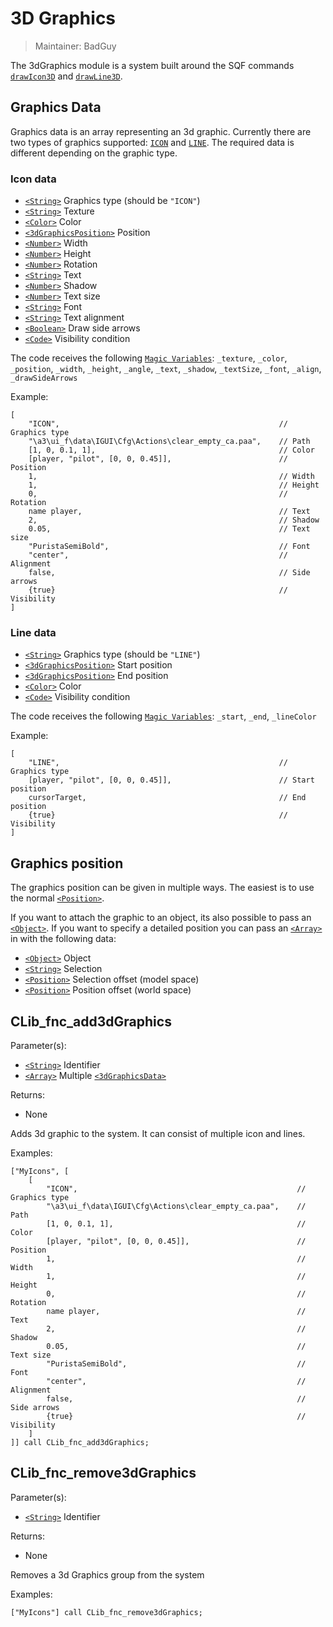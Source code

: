 # 3D Graphics

> Maintainer: BadGuy

The 3dGraphics module is a system built around the SQF commands [`drawIcon3D`] and [`drawLine3D`].


## Graphics Data

Graphics data is an array representing an 3d graphic. Currently there are two types of graphics supported: [`ICON`] and [`LINE`].
The required data is different depending on the graphic type.

### Icon data

* [`<String>`] Graphics type (should be `"ICON"`)
* [`<String>`] Texture
* [`<Color>`] Color
* [`<3dGraphicsPosition>`] Position
* [`<Number>`] Width
* [`<Number>`] Height
* [`<Number>`] Rotation
* [`<String>`] Text
* [`<Number>`] Shadow
* [`<Number>`] Text size
* [`<String>`] Font
* [`<String>`] Text alignment
* [`<Boolean>`] Draw side arrows
* [`<Code>`] Visibility condition

The code receives the following [`Magic Variables`]:
`_texture`, `_color`, `_position`, `_width`, `_height`, `_angle`, `_text`, `_shadow`, `_textSize`, `_font`, `_align`, `_drawSideArrows`

Example:
```sqf
[
    "ICON",                                                 // Graphics type
    "\a3\ui_f\data\IGUI\Cfg\Actions\clear_empty_ca.paa",    // Path
    [1, 0, 0.1, 1],                                         // Color
    [player, "pilot", [0, 0, 0.45]],                        // Position
    1,                                                      // Width
    1,                                                      // Height
    0,                                                      // Rotation
    name player,                                            // Text
    2,                                                      // Shadow
    0.05,                                                   // Text size
    "PuristaSemiBold",                                      // Font
    "center",                                               // Alignment
    false,                                                  // Side arrows
    {true}                                                  // Visibility
]
```

### Line data

* [`<String>`] Graphics type (should be `"LINE"`)
* [`<3dGraphicsPosition>`] Start position
* [`<3dGraphicsPosition>`] End position
* [`<Color>`] Color
* [`<Code>`] Visibility condition

The code receives the following [`Magic Variables`]:
`_start`, `_end`, `_lineColor`

Example:
```sqf
[
    "LINE",                                                 // Graphics type
    [player, "pilot", [0, 0, 0.45]],                        // Start position
    cursorTarget,                                           // End position
    {true}                                                  // Visibility
]
```

## Graphics position

The graphics position can be given in multiple ways. The easiest is to use the normal [`<Position>`].

If you want to attach the graphic to an object, its also possible to pass an [`<Object>`]. If you want to specify a detailed position you can pass an [`<Array>`] in with the following data:
* [`<Object>`] Object
* [`<String>`] Selection
* [`<Position>`] Selection offset (model space)
* [`<Position>`] Position offset (world space)

## CLib_fnc_add3dGraphics

Parameter(s):
* [`<String>`] Identifier
* [`<Array>`] Multiple [`<3dGraphicsData>`]

Returns:
* None

Adds 3d graphic to the system. It can consist of multiple icon and lines.

Examples:
```sqf
["MyIcons", [
    [
        "ICON",                                                 // Graphics type
        "\a3\ui_f\data\IGUI\Cfg\Actions\clear_empty_ca.paa",    // Path
        [1, 0, 0.1, 1],                                         // Color
        [player, "pilot", [0, 0, 0.45]],                        // Position
        1,                                                      // Width
        1,                                                      // Height
        0,                                                      // Rotation
        name player,                                            // Text
        2,                                                      // Shadow
        0.05,                                                   // Text size
        "PuristaSemiBold",                                      // Font
        "center",                                               // Alignment
        false,                                                  // Side arrows
        {true}                                                  // Visibility
    ]
]] call CLib_fnc_add3dGraphics;
```

## CLib_fnc_remove3dGraphics

Parameter(s):
* [`<String>`] Identifier

Returns:
* None

Removes a 3d Graphics group from the system

Examples:
```sqf
["MyIcons"] call CLib_fnc_remove3dGraphics;
```

[`<3dGraphicsData>`]: #graphics-data
[`<3dGraphicsPosition>`]: #graphics-position
[`ICON`]: #icon-data
[`LINE`]: #line-data

[`<Control>`]: https://community.bistudio.com/wiki/Control
[`<Anything>`]: https://community.bistudio.com/wiki/Anything
[`<Config>`]: https://community.bistudio.com/wiki/Config
[`<Object>`]: https://community.bistudio.com/wiki/Object
[`<String>`]: https://community.bistudio.com/wiki/String
[`<Number>`]: https://community.bistudio.com/wiki/Number
[`<Array>`]: https://community.bistudio.com/wiki/Array
[`<Position>`]: https://community.bistudio.com/wiki/Position
[`<Color>`]: https://community.bistudio.com/wiki/Color
[`<Boolean>`]: https://community.bistudio.com/wiki/Boolean
[`<Code>`]: https://community.bistudio.com/wiki/Code
[`<Group>`]: https://community.bistudio.com/wiki/Group
[`<Location>`]: https://community.bistudio.com/wiki/Location

[`drawIcon3D`]: https://community.bistudio.com/wiki/drawIcon3D
[`drawLine3D`]: https://community.bistudio.com/wiki/drawLine3D

[`Magic Variables`]: https://community.bistudio.com/wiki/Magic_Variables

